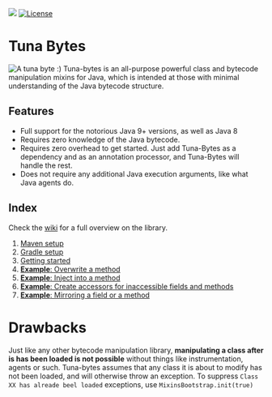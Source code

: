 [![](https://jitpack.io/v/ReflxctionDev/Tuna-Bytes.svg)](https://jitpack.io/#ReflxctionDev/Tuna-Bytes)
[![License](https://img.shields.io/badge/License-Apache%202.0-blue.svg)](https://opensource.org/licenses/Apache-2.0)

# Tuna Bytes
![A tuna byte :)](https://i.imgur.com/15VLkMI.jpg)
Tuna-bytes is an all-purpose powerful class and bytecode manipulation mixins for Java, which is intended at those with minimal understanding of the Java bytecode structure.

## Features
- Full support for the notorious Java 9+ versions, as well as Java 8
- Requires zero knowledge of the Java bytecode.
- Requires zero overhead to get started. Just add Tuna-Bytes as a dependency and as an annotation processor, and Tuna-Bytes will handle the rest.
- Does not require any additional Java execution arguments, like what Java agents do.

## Index
Check the [wiki](https://github.com/ReflxctionDev/Tuna-Bytes/wiki) for a full overview on the library.
1. [Maven setup](https://github.com/ReflxctionDev/Tuna-Bytes/wiki/Maven-Setup)
2. [Gradle setup](https://github.com/ReflxctionDev/Tuna-Bytes/wiki/Gradle-Setup)
3. [Getting started](https://github.com/ReflxctionDev/Tuna-Bytes/wiki/Getting-started)
4. [**Example**: Overwrite a method](https://github.com/ReflxctionDev/Tuna-Bytes/wiki/Overwrite)
5. [**Example**: Inject into a method](https://github.com/ReflxctionDev/Tuna-Bytes/wiki/Injecting)
6. [**Example**: Create accessors for inaccessible fields and methods](https://github.com/ReflxctionDev/Tuna-Bytes/wiki/Accessors)
7. [**Example**: Mirroring a field or a method](https://github.com/ReflxctionDev/Tuna-Bytes/wiki/Mirroring)

# Drawbacks
Just like any other bytecode manipulation library, **manipulating a class after is has been loaded is not possible** without things like instrumentation, agents or such. Tuna-bytes assumes that any class it is about to modify has not been loaded, and will otherwise throw an exception. To suppress `Class XX has alreade beel loaded` exceptions, use `MixinsBootstrap.init(true)`
